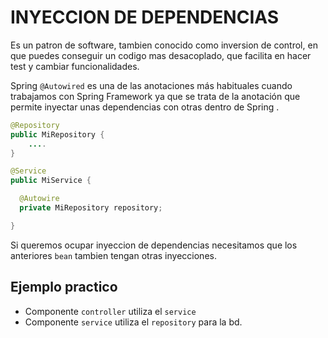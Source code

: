# INYECCION DE DEPENDENCIAS 

Es un patron de software, tambien conocido como inversion de control, en que puedes conseguir un codigo mas desacoplado, que facilita en hacer test y cambiar funcionalidades.

Spring `@Autowired` es una de las anotaciones más habituales cuando trabajamos con Spring Framework ya que se trata de la anotación que permite inyectar unas dependencias con otras dentro de Spring .

```java
@Repository
public MiRepository {
	....
}

@Service
public MiService {

  @Autowire
  private MiRepository repository;

}
```

Si queremos ocupar inyeccion de dependencias necesitamos que los anteriores `bean` tambien tengan otras inyecciones.

## Ejemplo practico
- Componente `controller` utiliza el `service`
- Componente `service` utiliza el `repository` para la bd.
